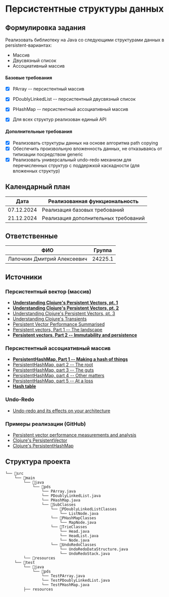 # Персистентные структуры данных

## Формулировка задания

Реализовать библиотеку на Java со следующими структурами данных в persistent-вариантах:

* Массив
* Двусвязный список
* Ассоциативный массив

#### Базовые требования

- [x] PArray -- персистентный массив
- [x] PDoublyLinkedList -- персистентный двусвязный список
- [x] PHashMap -- персистентный ассоциативный массив

- [x] Для всех структур реализован единый API

#### Дополнительные требования

- [x] Реализовать структуры данных на основе алгоритма path copying
- [x] Обеспечить произвольную вложенность данных, не отказываясь от типизации посредством generic
- [x] Реализовать универсальный undo-redo механизм для перечисленных структур с поддержкой каскадности (для вложенных структур)

## Календарный план

| Дата       | Реализованная функциональность                 |
| ---------- | ---------------------------------------------- |
| 07.12.2024 | Реализация базовых требований                  |
| 21.12.2024 | Реализация дополнительных требований |

## Ответственные

| ФИО                         | Группа  |
| --------------------------- | ------- |
| Лапочкин Дмитрий Алексеевич | 24225.1 |

## Источники

### Персистентный вектор (массив)
* [**Understanding Clojure's Persistent Vectors, pt. 1**](https://hypirion.com/musings/understanding-persistent-vector-pt-1)
* [**Understanding Clojure's Persistent Vectors, pt. 2**](https://hypirion.com/musings/understanding-persistent-vector-pt-2)
* [Understanding Clojure's Persistent Vectors, pt. 3](https://hypirion.com/musings/understanding-persistent-vector-pt-3)
* [Understanding Clojure's Transients](https://hypirion.com/musings/understanding-clojure-transients)
* [Persistent Vector Performance Summarised](https://hypirion.com/musings/persistent-vector-performance-summarised)
* [Persistent vectors, Part 1 -- The landscape](https://dmiller.github.io/clojure-clr-next/general/2023/02/12/PersistentVector-part-1.html)
* [**Persistent vectors, Part 2 -- Immutability and persistence**](https://dmiller.github.io/clojure-clr-next/general/2023/02/12/PersistentVector-part-2.html)

### Персистентный ассоциативный массив
* [**PersistentHashMap, Part 1 -- Making a hash of things**](https://dmiller.github.io/clojure-clr-next/general/2024/07/02/persistent-hash-map-part-1.html)
* [PersistentHashMap, part 2 -- The root](https://dmiller.github.io/clojure-clr-next/general/2024/07/02/persistent-hash-map-part-2.html)
* [PersistentHashMap, part 3 -- The guts](https://dmiller.github.io/clojure-clr-next/general/2024/07/02/persistent-hash-map-part-3.html)
* [PersistentHashMap, part 4 -- Other matters](https://dmiller.github.io/clojure-clr-next/general/2024/07/02/persistent-hash-map-part-4.html)
* [PersistentHashMap, part 5 -- At a loss](https://dmiller.github.io/clojure-clr-next/general/2024/07/02/persistent-hash-map-part-5.html)
* [**Hash table**](https://en.wikipedia.org/wiki/Hash_table)

### Undo-Redo
* [Undo-redo and its effects on your architecture](https://www.philgiese.com/post/undo-redo-architecture)

### Примеры реализации (GitHub)
* [Persistent vector performance measurements and analysis](https://github.com/hypirion/pvec-perf/tree/master)
* [Clojure's PersistentVector](https://github.com/clojure/clojure/blob/0b73494c3c855e54b1da591eeb687f24f608f346/src/jvm/clojure/lang/PersistentVector.java)
* [Clojure's PersistentHashMap](https://github.com/clojure/clojure/blob/0b73494c3c855e54b1da591eeb687f24f608f346/src/jvm/clojure/lang/PersistentHashMap.java)

## Структура проекта

```
└── 📁src
    └── 📁main
        └── 📁java
            └── 📁pds
                └── PArray.java
                └── PDoublyLinkedList.java
                └── PHashMap.java
                └── 📁SubClasses
                    └── 📁PDoublyLinkedListClasses
                        └── ListNode.java
                    └── 📁PHashMapClasses
                        └── MapNode.java
                    └── 📁TrieClasses
                        └── Head.java
                        └── HeadList.java
                        └── Node.java
                    └── 📁UndoRedoClasses
                        └── UndoRedoDataStructure.java
                        └── UndoRedoStack.java
        └── 📁resources
    └── 📁test
        └── 📁java
            └── 📁pds
                └── TestPArray.java
                └── TestPDoublyLinkedList.java
                └── TestPHashMap.java
        ├── resources
```